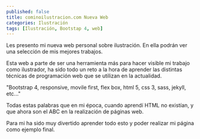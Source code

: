 ```yaml
---
published: false
title: cominoilustracion.com Nueva Web
categories: Ilustración
tags: [Ilustración, Bootstap 4, web]
---
```


Les presento mi nueva web personal sobre ilustración. En ella podrán ver una selección de mis mejores trabajos.

Esta web a parte de ser una herramienta más para hacer visible mi trabajo como ilustrador, ha sido todo un reto a la hora de aprender las distintas técnicas de programación web que se utilizan en la actualidad.

"Bootstrap 4, responsive, movile first, flex box, html 5, css 3, sass, jekyll, etc..."

Todas estas palabras que en mi época, cuando aprendí HTML no existían, y que ahora son el ABC en la realización de páginas web.

Para mi ha sido muy divertido aprender todo esto y poder realizar mi página como ejemplo final.

<!--more-->

